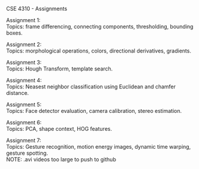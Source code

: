 CSE 4310 - Assignments  
  
Assignment 1:  
Topics: frame differencing, connecting components, thresholding, bounding boxes.   
  
Assignment 2:  
Topics: morphological operations, colors, directional derivatives, gradients.  
  
Assignment 3:  
Topics: Hough Transform, template search.  
  
Assignment 4:  
Topics: Neasest neighbor classification using Euclidean and chamfer distance.  
  
Assignment 5:  
Topics: Face detector evaluation, camera calibration, stereo estimation.   
    
Assignment 6:  
Topics: PCA, shape context, HOG features.  

Assignment 7:  
Topics: Gesture recognition, motion energy images, dynamic time warping, gesture spotting.  
NOTE: .avi videos too large to push to github  
